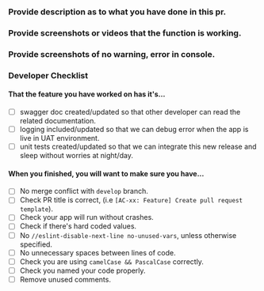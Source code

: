 ### Provide description as to what you have done in this pr.

### Provide screenshots or videos that the function is working.

### Provide screenshots of no warning, error in console.

### Developer Checklist

#### That the feature you have worked on has it's...

- [ ] swagger doc created/updated so that other developer can read the related documentation.
- [ ] logging included/updated so that we can debug error when the app is live in UAT environment.
- [ ] unit tests created/updated so that we can integrate this new release and sleep without worries at night/day.

#### When you finished, you will want to make sure you have...

- [ ] No merge conflict with `develop` branch.
- [ ] Check PR title is correct, (i.e `[AC-xx: Feature] Create pull request template`).
- [ ] Check your app will run without crashes.
- [ ] Check if there's hard coded values.
- [ ] No `//eslint-disable-next-line no-unused-vars`, unless otherwise specified.
- [ ] No unnecessary spaces between lines of code.
- [ ] Check you are using `camelCase && PascalCase` correctly.
- [ ] Check you named your code properly.
- [ ] Remove unused comments.
